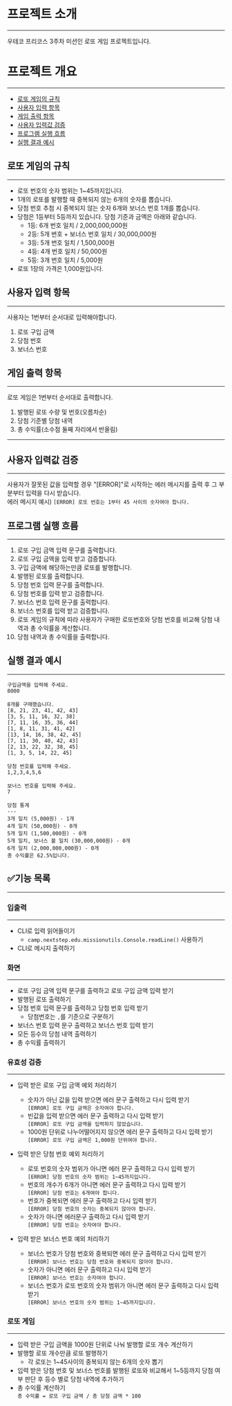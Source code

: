 # 프로젝트 소개

---
우테코 프리코스 3주차 미션인 로또 게임 프로젝트입니다.


# 프로젝트 개요

---
- [로또 게임의 규칙](#로또-게임의-규칙)
- [사용자 입력 항목](#사용자-입력-항목)
- [게임 출력 항목](#게임-출력-항목)
- [사용자 입력값 검증](#사용자-입력값-검증)
- [프로그램 실행 흐름](#프로그램-실행-흐름)
- [실행 결과 예시](#실행-결과-예시)

## 로또 게임의 규칙

---
- 로또 번호의 숫자 범위는 1~45까지입니다.
- 1개의 로또를 발행할 때 중복되지 않는 6개의 숫자를 뽑습니다.
- 당첨 번호 추첨 시 중복되지 않는 숫자 6개와 보너스 번호 1개를 뽑습니다.
- 당첨은 1등부터 5등까지 있습니다. 당첨 기준과 금액은 아래와 같습니다.
    - 1등: 6개 번호 일치 / 2,000,000,000원
    - 2등: 5개 번호 + 보너스 번호 일치 / 30,000,000원
    - 3등: 5개 번호 일치 / 1,500,000원
    - 4등: 4개 번호 일치 / 50,000원
    - 5등: 3개 번호 일치 / 5,000원
- 로또 1장의 가격은 1,000원입니다.

## 사용자 입력 항목

---
사용자는 1번부터 순서대로 입력해야합니다.
1. 로또 구입 금액 
2. 당첨 번호
3. 보너스 번호

## 게임 출력 항목

---
로또 게임은 1번부터 순서대로 출력합니다.
1. 발행된 로또 수량 및 번호(오름차순)
2. 당첨 기준별 당첨 내역
3. 총 수익률(소수점 둘째 자리에서 반올림)
---
## 사용자 입력값 검증

---
사용자가 잘못된 값을 입력할 경우 "[ERROR]"로 시작하는 에러 메시지를 출력 후 그 부분부터 입력을 다시 받습니다.<br>
에러 메시지 예시) `[ERROR] 로또 번호는 1부터 45 사이의 숫자여야 합니다.`

## 프로그램 실행 흐름

---
1. 로또 구입 금액 입력 문구를 출력합니다.
2. 로또 구입 금액을 입력 받고 검증합니다.
3. 구입 금액에 해당하는만큼 로또를 발행합니다.
4. 발행된 로또를 출력합니다.
5. 당첨 번호 입력 문구를 출력합니다.
6. 당첨 번호를 입력 받고 검증합니다.
7. 보너스 번호 입력 문구를 출력합니다.
8. 보너스 번호를 입력 받고 검증합니다.
9. 로또 게임의 규칙에 따라 사용자가 구매한 로또번호와 당첨 번호를 비교해 당첨 내역과 총 수익률을 계산합니다.
10. 당첨 내역과 총 수익률을 출력합니다.

## 실행 결과 예시

---
```
구입금액을 입력해 주세요.
8000

8개를 구매했습니다.
[8, 21, 23, 41, 42, 43] 
[3, 5, 11, 16, 32, 38] 
[7, 11, 16, 35, 36, 44] 
[1, 8, 11, 31, 41, 42] 
[13, 14, 16, 38, 42, 45] 
[7, 11, 30, 40, 42, 43] 
[2, 13, 22, 32, 38, 45] 
[1, 3, 5, 14, 22, 45]

당첨 번호를 입력해 주세요.
1,2,3,4,5,6

보너스 번호를 입력해 주세요.
7

당첨 통계
---
3개 일치 (5,000원) - 1개
4개 일치 (50,000원) - 0개
5개 일치 (1,500,000원) - 0개
5개 일치, 보너스 볼 일치 (30,000,000원) - 0개
6개 일치 (2,000,000,000원) - 0개
총 수익률은 62.5%입니다.
```

## ✅기능 목록

---
### 입출력

---
- CLI로 입력 읽어들이기
  - `camp.nextstep.edu.missionutils.Console.readLine()` 사용하기
- CLI로 메시지 출력하기

### 화면

---
- 로또 구입 금액 입력 문구를 출력하고 로또 구입 금액 입력 받기
- 발행된 로또 출력하기
- 당첨 번호 입력 문구를 출력하고 당첨 번호 입력 받기
  - 당첨번호는 `,`를 기준으로 구분하기
- 보너스 번호 입력 문구 출력하고 보너스 번호 입력 받기
- 모든 등수의 당첨 내역 출력하기
- 총 수익률 출력하기

### 유효성 검증

---
- 입력 받은 로또 구입 금액 예외 처리하기
  - 숫자가 아닌 값을 입력 받으면 에러 문구 출력하고 다시 입력 받기<br>
    `[ERROR] 로또 구입 금액은 숫자여야 합니다.`
  - 빈값을 입력 받으면 에러 문구 출력하고 다시 입력 받기<br>
    `[ERROR] 로또 구입 금액을 입력하지 않았습니다.`
  - 1000원 단위로 나누어떨어지지 않으면 에러 문구 출력하고 다시 입력 받기<br>
    `[ERROR] 로또 구입 금액은 1,000원 단위여야 합니다.`

- 입력 받은 당첨 번호 예외 처리하기
  - 로또 번호의 숫자 범위가 아니면 에러 문구 출력하고 다시 입력 받기<br>
    `[ERROR] 당첨 번호의 숫자 범위는 1~45까지입니다.`
  - 번호의 개수가 6개가 아니면 에러 문구 출력하고 다시 입력 받기<br>
    `[ERROR] 당첨 번호는 6개여야 합니다.`
  - 번호가 중복되면 에러 문구 출력하고 다시 입력 받기<br>
    `[ERROR] 당첨 번호의 숫자는 중복되지 않아야 합니다.`
  - 숫자가 아니면 에러문구 출력하고 다시 입력 받기<br>
    `[ERROR] 당첨 번호는 숫자여야 합니다.`

- 입력 받은 보너스 번호 예외 처리하기
  - 보너스 번호가 당첨 번호와 중복되면 에러 문구 출력하고 다시 입력 받기<br>
    `[ERROR] 보너스 번호는 당첨 번호와 중복되지 않아야 합니다.`
  - 숫자가 아니면 에러 문구 출력하고 다시 입력 받기<br>
    `[ERROR] 보너스 번호는 숫자여야 합니다.`
  - 보너스 번호가 로또 번호의 숫자 범위가 아니면 에러 문구 출력하고 다시 입력 받기<br>
    `[ERROR] 보너스 번호의 숫자 범위는 1~45까지입니다.`

### 로또 게임

---
- 입력 받은 구입 금액을 1000원 단위로 나눠 발행할 로또 개수 계산하기
- 발행할 로또 개수만큼 로또 발행하기
  - 각 로또는 1~45사이의 중복되지 않는 6개의 숫자 뽑기
- 입력 받은 당첨 번호 및 보너스 번호를 발행된 로또와 비교해서 1~5등까지 당첨 여부 판단 후 등수 별로 당첨 내역에 추가하기
- 총 수익률 계산하기<br>
  `총 수익률 = 로또 구입 금액 / 총 당첨 금액 * 100`
